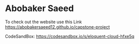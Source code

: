 # Abobaker Saeed

To check out the website use this Link https://abobakersaeed12.github.io/capstone-project

CodeSandBox: https://codesandbox.io/s/eloquent-cloud-hfxe5q
